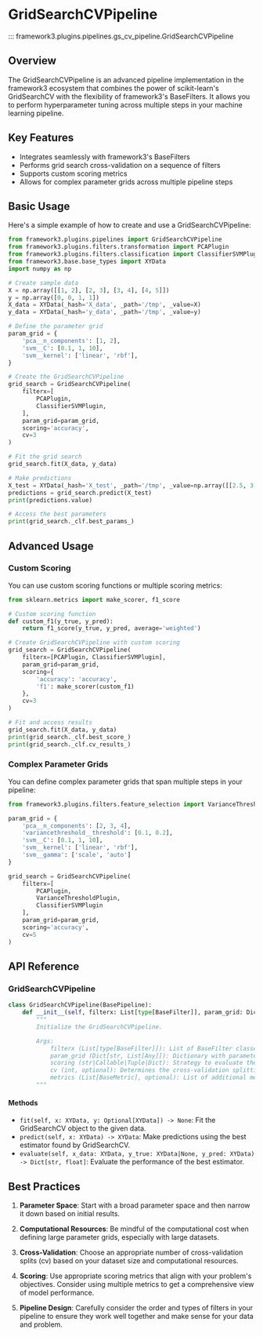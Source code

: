 # GridSearchCVPipeline

::: framework3.plugins.pipelines.gs_cv_pipeline.GridSearchCVPipeline

## Overview

The GridSearchCVPipeline is an advanced pipeline implementation in the framework3 ecosystem that combines the power of scikit-learn's GridSearchCV with the flexibility of framework3's BaseFilters. It allows you to perform hyperparameter tuning across multiple steps in your machine learning pipeline.

## Key Features

- Integrates seamlessly with framework3's BaseFilters
- Performs grid search cross-validation on a sequence of filters
- Supports custom scoring metrics
- Allows for complex parameter grids across multiple pipeline steps

## Basic Usage

Here's a simple example of how to create and use a GridSearchCVPipeline:

```python
from framework3.plugins.pipelines import GridSearchCVPipeline
from framework3.plugins.filters.transformation import PCAPlugin
from framework3.plugins.filters.classification import ClassifierSVMPlugin
from framework3.base.base_types import XYData
import numpy as np

# Create sample data
X = np.array([[1, 2], [2, 3], [3, 4], [4, 5]])
y = np.array([0, 0, 1, 1])
X_data = XYData(_hash='X_data', _path='/tmp', _value=X)
y_data = XYData(_hash='y_data', _path='/tmp', _value=y)

# Define the parameter grid
param_grid = {
    'pca__n_components': [1, 2],
    'svm__C': [0.1, 1, 10],
    'svm__kernel': ['linear', 'rbf'],
}

# Create the GridSearchCVPipeline
grid_search = GridSearchCVPipeline(
    filterx=[
        PCAPlugin,
        ClassifierSVMPlugin,
    ],
    param_grid=param_grid,
    scoring='accuracy',
    cv=3
)

# Fit the grid search
grid_search.fit(X_data, y_data)

# Make predictions
X_test = XYData(_hash='X_test', _path='/tmp', _value=np.array([[2.5, 3.5]]))
predictions = grid_search.predict(X_test)
print(predictions.value)

# Access the best parameters
print(grid_search._clf.best_params_)
```

## Advanced Usage

### Custom Scoring

You can use custom scoring functions or multiple scoring metrics:

```python
from sklearn.metrics import make_scorer, f1_score

# Custom scoring function
def custom_f1(y_true, y_pred):
    return f1_score(y_true, y_pred, average='weighted')

# Create GridSearchCVPipeline with custom scoring
grid_search = GridSearchCVPipeline(
    filterx=[PCAPlugin, ClassifierSVMPlugin],
    param_grid=param_grid,
    scoring={
        'accuracy': 'accuracy',
        'f1': make_scorer(custom_f1)
    },
    cv=3
)

# Fit and access results
grid_search.fit(X_data, y_data)
print(grid_search._clf.best_score_)
print(grid_search._clf.cv_results_)
```

### Complex Parameter Grids

You can define complex parameter grids that span multiple steps in your pipeline:

```python
from framework3.plugins.filters.feature_selection import VarianceThresholdPlugin

param_grid = {
    'pca__n_components': [2, 3, 4],
    'variancethreshold__threshold': [0.1, 0.2],
    'svm__C': [0.1, 1, 10],
    'svm__kernel': ['linear', 'rbf'],
    'svm__gamma': ['scale', 'auto']
}

grid_search = GridSearchCVPipeline(
    filterx=[
        PCAPlugin,
        VarianceThresholdPlugin,
        ClassifierSVMPlugin
    ],
    param_grid=param_grid,
    scoring='accuracy',
    cv=5
)
```

## API Reference

### GridSearchCVPipeline

```python
class GridSearchCVPipeline(BasePipeline):
    def __init__(self, filterx: List[type[BaseFilter]], param_grid: Dict[str, List[Any]], scoring: str|Callable|Tuple|Dict, cv: int = 2, metrics: List[BaseMetric] = []):
        """
        Initialize the GridSearchCVPipeline.

        Args:
            filterx (List[type[BaseFilter]]): List of BaseFilter classes defining the pipeline steps.
            param_grid (Dict[str, List[Any]]): Dictionary with parameters names as keys and lists of parameter settings to try as values.
            scoring (str|Callable|Tuple|Dict): Strategy to evaluate the performance of the cross-validated model on the test set.
            cv (int, optional): Determines the cross-validation splitting strategy. Defaults to 2.
            metrics (List[BaseMetric], optional): List of additional metrics to compute. Defaults to [].
        """
```

#### Methods

- `fit(self, x: XYData, y: Optional[XYData]) -> None`: Fit the GridSearchCV object to the given data.
- `predict(self, x: XYData) -> XYData`: Make predictions using the best estimator found by GridSearchCV.
- `evaluate(self, x_data: XYData, y_true: XYData|None, y_pred: XYData) -> Dict[str, float]`: Evaluate the performance of the best estimator.

## Best Practices

1. **Parameter Space**: Start with a broad parameter space and then narrow it down based on initial results.

2. **Computational Resources**: Be mindful of the computational cost when defining large parameter grids, especially with large datasets.

3. **Cross-Validation**: Choose an appropriate number of cross-validation splits (cv) based on your dataset size and computational resources.

4. **Scoring**: Use appropriate scoring metrics that align with your problem's objectives. Consider using multiple metrics to get a comprehensive view of model performance.

5. **Pipeline Design**: Carefully consider the order and types of filters in your pipeline to ensure they work well together and make sense for your data and problem.